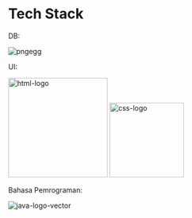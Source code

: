# Tech Stack
DB:

![pngegg](https://github.com/user-attachments/assets/27b16f75-eaf4-4fed-89b5-76561a9c6d16)

UI:

<img src="https://github.com/user-attachments/assets/708fa2c1-c33a-4fdf-a02e-7325836314b4" alt="html-logo" width="200" />

<img src="https://github.com/user-attachments/assets/3b07cd3b-30d0-4fb7-9781-ba4a2f2bb1a0" alt="css-logo" width="150" />


Bahasa Pemrograman:

![java-logo-vector](https://github.com/user-attachments/assets/27f384db-a3b4-4a79-a9e0-d662863260e1)
